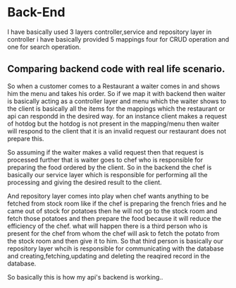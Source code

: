 # Back-End

I have basically used 3 layers controller,service and repository layer in controller i have basically provided 5 mappings four for CRUD operation and one for search operation.

## Comparing backend code with real life scenario.

So when a customer comes to a Restaurant a waiter comes in and shows him the menu and takes his order. So if we map it with backend then waiter is basically acting as
a controller layer and menu  which the waiter shows to the client is basically all the items for the mappings which the restaurant or api can respondd in the desired way. for an instance client makes a request of hotdog but the hotdog is not present in the mapping/menu then waiter will respond to the client that it is an invalid request our restaurant does not prepare this.

So assuming if the waiter makes a valid request then that request is processed further that is waiter goes to chef who is responsible for preparing the food ordered by the client. So in the backend the chef is basically our service layer which is responsible for performing all the processing and giving the desired result to the  client.

And repository layer comes into play when chef wants anything to be fetched from stock room like if the chef is preparing the french fries and he came out of stock for potatoes then he will not go to the stock room and fetch those potatoes and then prepare the food because it will reduce the efficiency of the chef. what will happen there is a third person who is present for the chef from whom the chef will ask to fetch the potato from the stock room and then give it to him. So that third person is basically our repository layer whcih is responsible for communicating with the database and creating,fetching,updating and deleting the reaqired record in the database.

So basically this is how my api's backend is working..
